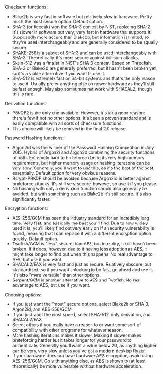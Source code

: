 Checksum functions:
 - Blake2b is very fast in software but relatively slow in hardware. Pretty much the most secure option. Default option.
 - SHA-3 (or Keccak) won the SHA-3 contest by NIST, replacing SHA-2. It's slower in software but very, very fast in hardware that supports it. Supposedly more secure than Blake2b, but information is limited, so they're used interchangeably and are generally considered to be equally secure.
 - SHAKE-256 is a subset of SHA-3 and can be used interchangeably with SHA-3. Theoretically, it's more secure against collision attacks. 
 - Skein-512 was a finalist in NIST's SHA-3 contest. Based on Threefish. SHA-3 or Blake2b are generally preferred, but it hasn't been broken yet, so it's a viable alternative if you want to use it.
 - SHA-512 is extremely fast on 64-bit systems and that's the only reason to use it. Usually prefer anything else on newer hardware as they'll still be fast enough. May also sometimes not work with SHACAL2, though this is rare.

Derivation functions:
 - PBKDF2 is the only one available. However, it's for a good reason: there's few if not no other options. It's been a proven standard and is easily compatible with all sorts of checksum functions.
 - This choice will likely be removed in the final 2.0 release.

Password Hashing functions:
 - Argon2id was the winner of the Password Hashing Competition in July 2015. Hybrid of Argon2i and Argon2d combining the security functions of both. Extremely hard to bruteforce due to its very high memory requirements, but higher memory usage or hashing iterations can be very slow. Generally, you'll want to use this, as it's the best of the best, essentially. Default option for very obvious reasons.
 - Bcrypt-PBKDF should be avoided because Argon2id is better against bruteforce attacks. It's still very secure, however, so use it if you please.
 - No hashing with only a derivation function should also generally be avoided, but with something such as Blake2b it's still secure. It's also significantly faster.

Encryption functions:
 - AES-256/GCM has been the industry standard for an incredibly long time. Very fast, and basically the best you'll find. Due to how widely used it is, you'll likely find out very early on if a security vulnerability is found, meaning that I can replace it with a different encryption option quickly. Default option.
 - Twofish/GCM is "less" secure than AES, but in reality, it still hasn't been broken. If it does, however, due to it having less adoption as AES, it might take longer to find out when this happens. No real advantage to AES, but use if you want.
 - SHACAL2/EAX is very fast and just as secure. Relatively obscure, but standardized, so if you want unlocking to be fast, go ahead and use it. It's also "more versatile" than other options.
 - Serpent/GCM is another alternative to AES and Twofish. No real advantage to AES, but use if you want.

Choosing options:
 - If you just want the "most" secure options, select Blake2b or SHA-3, Argon2id, and AES-256/GCM.
 - If you just want the most speed, select SHA-512, only derivation, and SHACAL2/EAX
 - Select others if you really have a reason to or want some sort of compatibility with other programs for whatever reason.
 - More hashing iterations makes it slower. Making it slower makes bruteforcing harder but it takes longer for your password to authenticate. Generally you'll want a value below 20, as anything higher can be very, very slow unless you've got a modern desktop Ryzen.
 - If your hardware does not have hardware AES encryption, avoid using AES-256/GCM. Go with anything else, as AES is shown to (at least theoretically) be more vulnerable without hardware acceleration.
